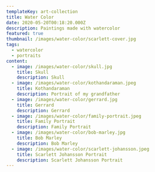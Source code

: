 ```yaml
---
templateKey: art-collection
title: Water Color
date: 2020-05-20T00:18:20.000Z
description: Paintings made with watercolor
featured: true
thumbnail: /images/water-color/scarlett-cover.jpg
tags:
  - watercolor
  - portraits
content:
  - image: /images/water-color/skull.jpg
    title: Skull
    description: Skull
  - image: /images/water-color/kothandaraman.jpeg
    title: Kothandaraman
    description: Portrait of my grandfather
  - image: /images/water-color/gerrard.jpg
    title: Gerrard
    description: Gerrard
  - image: /images/water-color/family-portrait.jpeg
    title: Family Portrait
    description: Family Portrait
  - image: /images/water-color/bob-marley.jpg
    title: Bob Marley
    description: Bob Marley
  - image: /images/water-color/scarlett-johansson.jpeg
    title: Scarlett Johansson Portrait
    description: Scarlett Johansson Portrait
---
```

